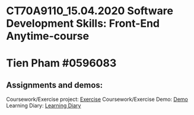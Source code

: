 # CT70A9110_15.04.2020 Software Development Skills: Front-End Anytime-course

# Tien Pham #0596083

## Assignments and demos:
Coursework/Exercise project: [Exercise](https://github.com/tienpham94/LUT-software-skills-frontend/tree/master/exercises-coursework/modern_portfolio)
Coursework/Exercise Demo: [Demo](https://tienpham94.github.io/modern_portfolio/)
Learning Diary: [Learning Diary](https://github.com/tienpham94/LUT-software-skills-frontend/tree/master/learning-diary/learning-diary.md)